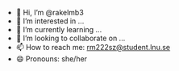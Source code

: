 - 👋 Hi, I’m @rakelmb3
- 👀 I’m interested in ...
- 🌱 I’m currently learning ...
- 💞️ I’m looking to collaborate on ...
- 📫 How to reach me: rm222sz@student.lnu.se
- 😄 Pronouns: she/her

<!---
rakelmb3/rakelmb3 is a ✨ special ✨ repository because its `README.md` (this file) appears on your GitHub profile.
You can click the Preview link to take a look at your changes.
--->
